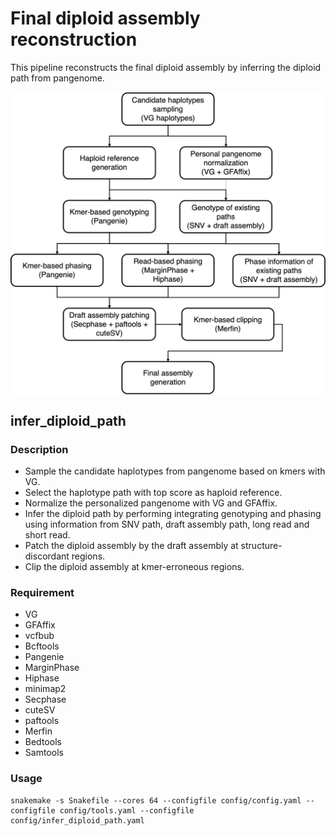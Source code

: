 # Final diploid assembly reconstruction
This pipeline reconstructs the final diploid assembly by inferring the diploid path from pangenome.

<img align="middle" width="667" src="final_assembly.jpg"/>

## infer_diploid_path
### Description
-  Sample the candidate haplotypes from pangenome based on kmers with VG.
-  Select the haplotype path with top score as haploid reference.
-  Normalize the personalized pangenome with VG and GFAffix.
-  Infer the diploid path by performing integrating genotyping and phasing using information from SNV path, draft assembly path, long read and short read.
-  Patch the diploid assembly by the draft assembly at structure-discordant regions.
-  Clip the diploid assembly at kmer-erroneous regions.
### Requirement
-  VG
-  GFAffix
-  vcfbub
-  Bcftools
-  Pangenie
-  MarginPhase
-  Hiphase
-  minimap2
-  Secphase
-  cuteSV
-  paftools
-  Merfin
-  Bedtools
-  Samtools
### Usage
```shell
snakemake -s Snakefile --cores 64 --configfile config/config.yaml --configfile config/tools.yaml --configfile config/infer_diploid_path.yaml
```

